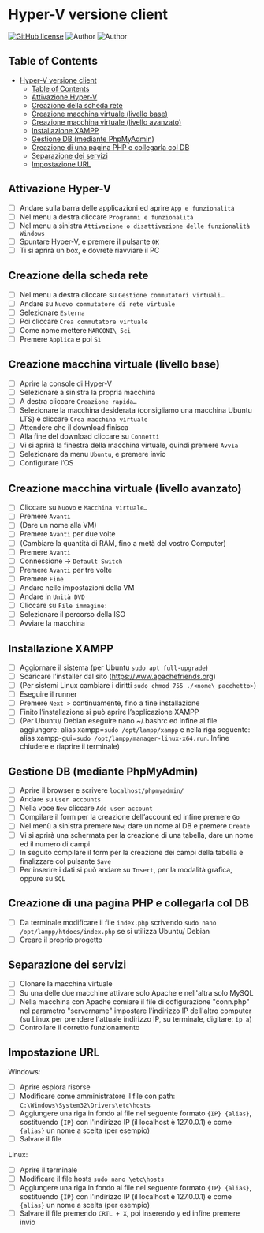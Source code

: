 # Hyper-V versione client
[![GitHub license](https://img.shields.io/badge/license-GNU-green?style=flat)](https://github.com/CastellaniDavide/cpp-webservice/blob/master/LICENSE) ![Author](https://img.shields.io/badge/author-Bellamoli%20Riccardo-green?style=flat)  ![Author](https://img.shields.io/badge/author-Castellani%20Davide-green?style=flat) 

## Table of Contents
- [Hyper-V versione client](#hyper-v-versione-client)
  - [Table of Contents](#table-of-contents)
  - [Attivazione Hyper-V](#attivazione-hyper-v)
  - [Creazione della scheda rete](#creazione-della-scheda-rete)
  - [Creazione macchina virtuale (livello base)](#creazione-macchina-virtuale-livello-base)
  - [Creazione macchina virtuale (livello avanzato)](#creazione-macchina-virtuale-livello-avanzato)
  - [Installazione XAMPP](#installazione-xampp)
  - [Gestione DB (mediante PhpMyAdmin)](#gestione-db-mediante-phpmyadmin)
  - [Creazione di una pagina PHP e collegarla col DB](#creazione-di-una-pagina-php-e-collegarla-col-db)
  - [Separazione dei servizi](#separazione-dei-servizi)
  - [Impostazione URL](#impostazione-url)

## Attivazione Hyper-V
- [ ] Andare sulla barra delle applicazioni ed aprire `App e funzionalità`
- [ ] Nel menu a destra cliccare `Programmi e funzionalità`
- [ ] Nel menu a sinistra `Attivazione o disattivazione delle funzionalità Windows`
- [ ] Spuntare Hyper-V, e premere il pulsante `OK`
- [ ] Ti si aprirà un box, e dovrete riavviare il PC

## Creazione della scheda rete
- [ ] Nel menu a destra cliccare su `Gestione commutatori virtuali…`
- [ ] Andare su `Nuovo commutatore di rete virtuale`
- [ ] Selezionare `Esterna`
- [ ] Poi cliccare `Crea commutatore virtuale`
- [ ] Come nome mettere `MARCONI\_5ci`
- [ ] Premere `Applica` e poi `Sì`

## Creazione macchina virtuale (livello base)
- [ ] Aprire la console di Hyper-V
- [ ] Selezionare a sinistra la propria macchina 
- [ ] A destra cliccare `Creazione rapida…`
- [ ] Selezionare la macchina desiderata (consigliamo una macchina Ubuntu LTS) e cliccare `Crea macchina virtuale`
- [ ] Attendere che il download finisca
- [ ] Alla fine del download cliccare su `Connetti`
- [ ] Vi si aprirà la finestra della macchina virtuale, quindi premere `Avvia`
- [ ] Selezionare da menu `Ubuntu`, e premere invio
- [ ] Configurare l’OS

## Creazione macchina virtuale (livello avanzato)
- [ ] Cliccare su `Nuovo` e `Macchina virtuale…`
- [ ] Premere `Avanti`
- [ ] (Dare un nome alla VM)
- [ ] Premere `Avanti` per due volte
- [ ] (Cambiare la quantità di RAM, fino a metà del vostro Computer)
- [ ] Premere `Avanti`
- [ ] Connessione → `Default Switch`
- [ ] Premere `Avanti` per tre volte
- [ ] Premere `Fine`
- [ ] Andare nelle impostazioni della VM
- [ ] Andare in `Unità DVD`
- [ ] Cliccare su `File immagine:`
- [ ] Selezionare il percorso della ISO
- [ ] Avviare la macchina

## Installazione XAMPP
- [ ] Aggiornare il sistema (per Ubuntu `sudo apt full-upgrade`)
- [ ] Scaricare l’installer dal sito (<https://www.apachefriends.org>)
- [ ] (Per sistemi Linux cambiare i diritti `sudo chmod 755 ./<nome\_pacchetto>`)
- [ ] Eseguire il runner
- [ ] Premere `Next >` continuamente, fino a fine installazione
- [ ] Finito l’installazione si può aprire l’applicazione XAMPP
- [ ] (Per Ubuntu/ Debian eseguire nano ~/.bashrc ed infine al file aggiungere: alias xampp=`sudo /opt/lampp/xampp` e nella riga seguente: alias xampp-gui=`sudo /opt/lampp/manager-linux-x64.run`. Infine chiudere e riaprire il terminale)

## Gestione DB (mediante PhpMyAdmin)
- [ ] Aprire il browser e scrivere `localhost/phpmyadmin/`
- [ ] Andare su `User accounts`
- [ ] Nella voce `New` cliccare `Add user account`
- [ ] Compilare il form per la creazione dell’account ed infine premere `Go`
- [ ] Nel menù a sinistra premere `New`, dare un nome al DB e premere `Create`
- [ ] Vi si aprirà una schermata per la creazione di una tabella, dare un nome ed il numero di campi
- [ ] In seguito compilare il form per la creazione dei campi della tabella e finalizzare col pulsante `Save`
- [ ] Per inserire i dati si può andare su `Insert`, per la modalità grafica, oppure su `SQL`

## Creazione di una pagina PHP e collegarla col DB
- [ ] Da terminale modificare il file `index.php` scrivendo `sudo nano /opt/lampp/htdocs/index.php` se si utilizza Ubuntu/ Debian
- [ ] Creare il proprio progetto

## Separazione dei servizi
- [ ] Clonare la macchina virtuale
- [ ] Su una delle due macchine attivare solo Apache e nell'altra solo MySQL
- [ ] Nella macchina con Apache comiare il file di cofigurazione "conn.php" nel parametro "servername" impostare l'indirizzo IP dell'altro computer (su Linux per prendere l'attuale indirizzo IP, su terminale, digitare: `ip a`)
- [ ] Controllare il corretto funzionamento 

## Impostazione URL
Windows:
- [ ] Aprire esplora risorse
- [ ] Modificare come amministratore il file con path: `C:\Windows\System32\Drivers\etc\hosts`
- [ ] Aggiungere una riga in fondo al file nel seguente formato `{IP} {alias}`, sostituendo `{IP}` con l'indirizzo IP (il localhost è 127.0.0.1) e come `{alias}` un nome a scelta (per esempio)
- [ ] Salvare il file

Linux:
- [ ] Aprire il terminale
- [ ] Modificare il file hosts `sudo nano \etc\hosts`
- [ ] Aggiungere una riga in fondo al file nel seguente formato `{IP} {alias}`, sostituendo `{IP}` con l'indirizzo IP (il localhost è 127.0.0.1) e come `{alias}` un nome a scelta (per esempio)
- [ ] Salvare il file premendo `CRTL + X`, poi inserendo `y` ed infine premere invio
